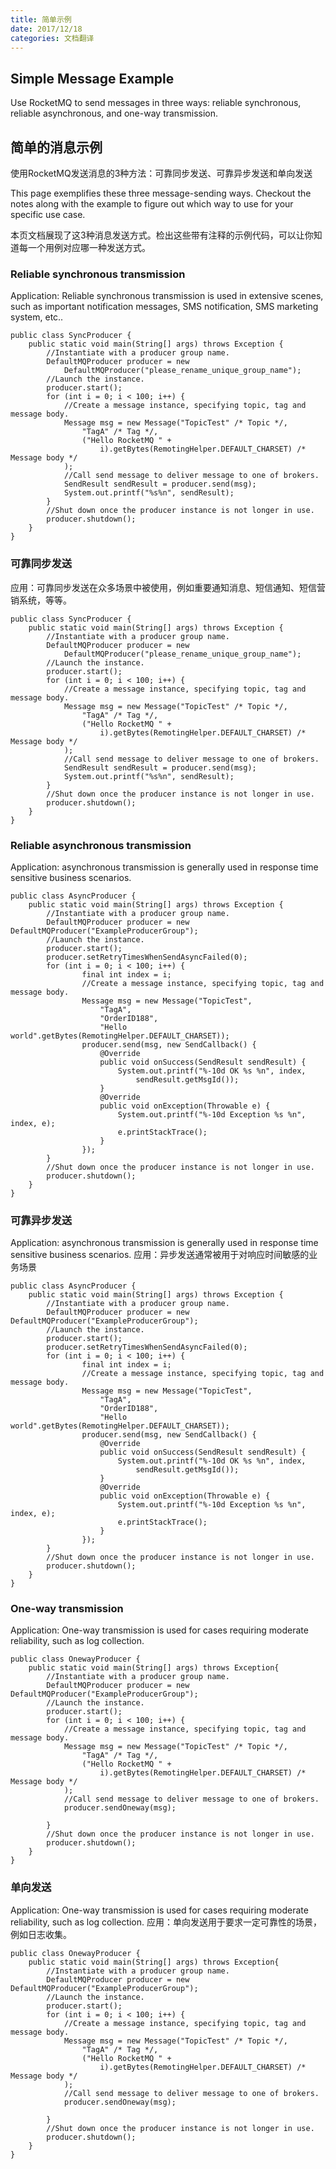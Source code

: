 ```yaml
---
title: 简单示例
date: 2017/12/18
categories: 文档翻译
---
```

## Simple Message Example
Use RocketMQ to send messages in three ways: reliable synchronous, reliable asynchronous, and one-way transmission.

## 简单的消息示例
使用RocketMQ发送消息的3种方法：可靠同步发送、可靠异步发送和单向发送

This page exemplifies these three message-sending ways. Checkout the notes along with the example to figure out which way to use for your specific use case.

本页文档展现了这3种消息发送方式。检出这些带有注释的示例代码，可以让你知道每一个用例对应哪一种发送方式。

### Reliable synchronous transmission
Application: Reliable synchronous transmission is used in extensive scenes, such as important notification messages, SMS notification, SMS marketing system, etc..
```
public class SyncProducer {
    public static void main(String[] args) throws Exception {
        //Instantiate with a producer group name.
        DefaultMQProducer producer = new
            DefaultMQProducer("please_rename_unique_group_name");
        //Launch the instance.
        producer.start();
        for (int i = 0; i < 100; i++) {
            //Create a message instance, specifying topic, tag and message body.
            Message msg = new Message("TopicTest" /* Topic */,
                "TagA" /* Tag */,
                ("Hello RocketMQ " +
                    i).getBytes(RemotingHelper.DEFAULT_CHARSET) /* Message body */
            );
            //Call send message to deliver message to one of brokers.
            SendResult sendResult = producer.send(msg);
            System.out.printf("%s%n", sendResult);
        }
        //Shut down once the producer instance is not longer in use.
        producer.shutdown();
    }
}
```

### 可靠同步发送
应用：可靠同步发送在众多场景中被使用，例如重要通知消息、短信通知、短信营销系统，等等。
```
public class SyncProducer {
    public static void main(String[] args) throws Exception {
        //Instantiate with a producer group name.
        DefaultMQProducer producer = new
            DefaultMQProducer("please_rename_unique_group_name");
        //Launch the instance.
        producer.start();
        for (int i = 0; i < 100; i++) {
            //Create a message instance, specifying topic, tag and message body.
            Message msg = new Message("TopicTest" /* Topic */,
                "TagA" /* Tag */,
                ("Hello RocketMQ " +
                    i).getBytes(RemotingHelper.DEFAULT_CHARSET) /* Message body */
            );
            //Call send message to deliver message to one of brokers.
            SendResult sendResult = producer.send(msg);
            System.out.printf("%s%n", sendResult);
        }
        //Shut down once the producer instance is not longer in use.
        producer.shutdown();
    }
}
```

### Reliable asynchronous transmission
Application: asynchronous transmission is generally used in response time sensitive business scenarios.
```
public class AsyncProducer {
    public static void main(String[] args) throws Exception {
        //Instantiate with a producer group name.
        DefaultMQProducer producer = new DefaultMQProducer("ExampleProducerGroup");
        //Launch the instance.
        producer.start();
        producer.setRetryTimesWhenSendAsyncFailed(0);
        for (int i = 0; i < 100; i++) {
                final int index = i;
                //Create a message instance, specifying topic, tag and message body.
                Message msg = new Message("TopicTest",
                    "TagA",
                    "OrderID188",
                    "Hello world".getBytes(RemotingHelper.DEFAULT_CHARSET));
                producer.send(msg, new SendCallback() {
                    @Override
                    public void onSuccess(SendResult sendResult) {
                        System.out.printf("%-10d OK %s %n", index,
                            sendResult.getMsgId());
                    }
                    @Override
                    public void onException(Throwable e) {
                        System.out.printf("%-10d Exception %s %n", index, e);
                        e.printStackTrace();
                    }
                });
        }
        //Shut down once the producer instance is not longer in use.
        producer.shutdown();
    }
}
```

### 可靠异步发送
Application: asynchronous transmission is generally used in response time sensitive business scenarios.
应用：异步发送通常被用于对响应时间敏感的业务场景
```
public class AsyncProducer {
    public static void main(String[] args) throws Exception {
        //Instantiate with a producer group name.
        DefaultMQProducer producer = new DefaultMQProducer("ExampleProducerGroup");
        //Launch the instance.
        producer.start();
        producer.setRetryTimesWhenSendAsyncFailed(0);
        for (int i = 0; i < 100; i++) {
                final int index = i;
                //Create a message instance, specifying topic, tag and message body.
                Message msg = new Message("TopicTest",
                    "TagA",
                    "OrderID188",
                    "Hello world".getBytes(RemotingHelper.DEFAULT_CHARSET));
                producer.send(msg, new SendCallback() {
                    @Override
                    public void onSuccess(SendResult sendResult) {
                        System.out.printf("%-10d OK %s %n", index,
                            sendResult.getMsgId());
                    }
                    @Override
                    public void onException(Throwable e) {
                        System.out.printf("%-10d Exception %s %n", index, e);
                        e.printStackTrace();
                    }
                });
        }
        //Shut down once the producer instance is not longer in use.
        producer.shutdown();
    }
}
```

### One-way transmission
Application: One-way transmission is used for cases requiring moderate reliability, such as log collection.
```
public class OnewayProducer {
    public static void main(String[] args) throws Exception{
        //Instantiate with a producer group name.
        DefaultMQProducer producer = new DefaultMQProducer("ExampleProducerGroup");
        //Launch the instance.
        producer.start();
        for (int i = 0; i < 100; i++) {
            //Create a message instance, specifying topic, tag and message body.
            Message msg = new Message("TopicTest" /* Topic */,
                "TagA" /* Tag */,
                ("Hello RocketMQ " +
                    i).getBytes(RemotingHelper.DEFAULT_CHARSET) /* Message body */
            );
            //Call send message to deliver message to one of brokers.
            producer.sendOneway(msg);

        }
        //Shut down once the producer instance is not longer in use.
        producer.shutdown();
    }
}
```

### 单向发送
Application: One-way transmission is used for cases requiring moderate reliability, such as log collection.
应用：单向发送用于要求一定可靠性的场景，例如日志收集。
```
public class OnewayProducer {
    public static void main(String[] args) throws Exception{
        //Instantiate with a producer group name.
        DefaultMQProducer producer = new DefaultMQProducer("ExampleProducerGroup");
        //Launch the instance.
        producer.start();
        for (int i = 0; i < 100; i++) {
            //Create a message instance, specifying topic, tag and message body.
            Message msg = new Message("TopicTest" /* Topic */,
                "TagA" /* Tag */,
                ("Hello RocketMQ " +
                    i).getBytes(RemotingHelper.DEFAULT_CHARSET) /* Message body */
            );
            //Call send message to deliver message to one of brokers.
            producer.sendOneway(msg);

        }
        //Shut down once the producer instance is not longer in use.
        producer.shutdown();
    }
}
```
